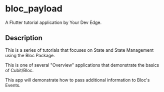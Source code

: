 # bloc_payload

A Flutter tutorial application by Your Dev Edge.

## Description

This is a series of tutorials that focuses on State and State Management using the Bloc Package.

This is one of several "Overview" applications that demonstrate the basics of Cubit/Bloc.

This app will demonstrate how to pass additional information to Bloc's Events.
